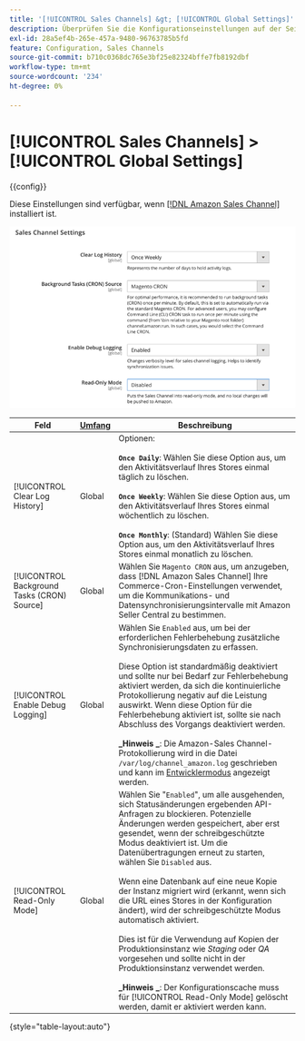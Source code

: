 ```yaml
---
title: '[!UICONTROL Sales Channels] &gt; [!UICONTROL Global Settings]'
description: Überprüfen Sie die Konfigurationseinstellungen auf der Seite [!UICONTROL Sales Channels] &gt; [!UICONTROL Global Settings] des Commerce-Administrators.
exl-id: 28a5ef4b-265e-457a-9480-96763785b5fd
feature: Configuration, Sales Channels
source-git-commit: b710c0368dc765e3bf25e82324bffe7fb8192dbf
workflow-type: tm+mt
source-wordcount: '234'
ht-degree: 0%

---
```


# [!UICONTROL Sales Channels] > [!UICONTROL Global Settings]

{{config}}

Diese Einstellungen sind verfügbar, wenn [[!DNL Amazon Sales Channel]](https://experienceleague.adobe.com/docs/commerce-channels/amazon/getting-started/install.html) installiert ist.

![Sales Channel Settings](./assets/config-sales-channel-global-settings.png)<!-- zoom -->

| Feld | [Umfang](../getting-started/websites-stores-views.md#scope-settings) | Beschreibung |
|-----|---------|------|
| [!UICONTROL Clear Log History] | Global | Optionen:<br/><br/>**`Once Daily`**: Wählen Sie diese Option aus, um den Aktivitätsverlauf Ihres Stores einmal täglich zu löschen.<br/><br/>**`Once Weekly`**: Wählen Sie diese Option aus, um den Aktivitätsverlauf Ihres Stores einmal wöchentlich zu löschen.<br/><br/>**`Once Monthly`**: (Standard) Wählen Sie diese Option aus, um den Aktivitätsverlauf Ihres Stores einmal monatlich zu löschen. |
| [!UICONTROL Background Tasks (CRON) Source] | Global | Wählen Sie `Magento CRON` aus, um anzugeben, dass [!DNL Amazon Sales Channel] Ihre Commerce-Cron-Einstellungen verwendet, um die Kommunikations- und Datensynchronisierungsintervalle mit Amazon Seller Central zu bestimmen. |
| [!UICONTROL Enable Debug Logging] | Global | Wählen Sie `Enabled` aus, um bei der erforderlichen Fehlerbehebung zusätzliche Synchronisierungsdaten zu erfassen.<br/><br/>Diese Option ist standardmäßig deaktiviert und sollte nur bei Bedarf zur Fehlerbehebung aktiviert werden, da sich die kontinuierliche Protokollierung negativ auf die Leistung auswirkt. Wenn diese Option für die Fehlerbehebung aktiviert ist, sollte sie nach Abschluss des Vorgangs deaktiviert werden.<br/><br/>**_Hinweis _**: Die Amazon-Sales Channel-Protokollierung wird in die Datei `/var/log/channel_amazon.log` geschrieben und kann im [Entwicklermodus](../systems/developer-tools.md#operation-modes) angezeigt werden. |
| [!UICONTROL Read-Only Mode] | Global | Wählen Sie &quot;`Enabled`&quot;, um alle ausgehenden, sich Statusänderungen ergebenden API-Anfragen zu blockieren. Potenzielle Änderungen werden gespeichert, aber erst gesendet, wenn der schreibgeschützte Modus deaktiviert ist. Um die Datenübertragungen erneut zu starten, wählen Sie `Disabled` aus.<br/><br/>Wenn eine Datenbank auf eine neue Kopie der Instanz migriert wird (erkannt, wenn sich die URL eines Stores in der Konfiguration ändert), wird der schreibgeschützte Modus automatisch aktiviert.<br/><br/>Dies ist für die Verwendung auf Kopien der Produktionsinstanz wie _Staging_ oder _QA_ vorgesehen und sollte nicht in der Produktionsinstanz verwendet werden.<br/><br/>**_Hinweis _**: Der Konfigurationscache muss für [!UICONTROL Read-Only Mode] gelöscht werden, damit er aktiviert werden kann. |

{style="table-layout:auto"}
